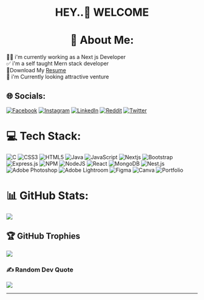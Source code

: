# <h1 align="center">HEY..💐 WELCOME</h1>
                                             
# <h1 align="center">💫 About Me:</h1>
👨‍💻 i'm currently working as a Next js Developer<br>✅ i'm a self taught Mern stack developer<br>🎯Download My [Resume](https://drive.google.com/file/d/1IonmRo2dvlLeJ-pKoAA6fWXt6BEyVoyK/view?usp=drive_link)<br>👀 i'm Currently looking attractive venture


## 🌐 Socials:
[![Facebook](https://img.shields.io/badge/Facebook-%231877F2.svg?logo=Facebook&logoColor=white)](https://facebook.com/shaheedulaslam)
[![Instagram](https://img.shields.io/badge/Instagram-%23E4405F.svg?logo=Instagram&logoColor=white)](https://instagram.com/aslam.__.061)
[![LinkedIn](https://img.shields.io/badge/LinkedIn-%230077B5.svg?logo=linkedin&logoColor=white)](https://linkedin.com/in/ShaheedulAslam)
[![Reddit](https://img.shields.io/badge/Reddit-%23FF4500.svg?logo=Reddit&logoColor=white)](https://reddit.com/user/shaheedulaslam)
[![Twitter](https://img.shields.io/badge/Twitter-%231DA1F2.svg?logo=Twitter&logoColor=white)](https://twitter.com/SHAHEEDULASLAM) 

# 💻 Tech Stack:
![C](https://img.shields.io/badge/c-%2300599C.svg?style=for-the-badge&logo=c&logoColor=white) ![CSS3](https://img.shields.io/badge/css3-%231572B6.svg?style=for-the-badge&logo=css3&logoColor=white) ![HTML5](https://img.shields.io/badge/html5-%23E34F26.svg?style=for-the-badge&logo=html5&logoColor=white) ![Java](https://img.shields.io/badge/java-%23ED8B00.svg?style=for-the-badge&logo=java&logoColor=white) ![JavaScript](https://img.shields.io/badge/javascript-%23323330.svg?style=for-the-badge&logo=javascript&logoColor=%23F7DF1E) ![Nextjs](https://img.shields.io/badge/Google%20Cloud-%234285F4.svg?style=for-the-badge&logo=google-cloud&logoColor=white) ![Bootstrap](https://img.shields.io/badge/bootstrap-%23563D7C.svg?style=for-the-badge&logo=bootstrap&logoColor=white) ![Express.js](https://img.shields.io/badge/express.js-%23404d59.svg?style=for-the-badge&logo=express&logoColor=%2361DAFB) ![NPM](https://img.shields.io/badge/NPM-%23000000.svg?style=for-the-badge&logo=npm&logoColor=white) ![NodeJS](https://img.shields.io/badge/node.js-6DA55F?style=for-the-badge&logo=node.js&logoColor=white) ![React](https://img.shields.io/badge/mysql-%2300f.svg?style=for-the-badge&logo=mysql&logoColor=white) ![MongoDB](https://img.shields.io/badge/css3-%231572B6.svg?style=for-the-badge&logo=css3&logoColor=white) ![Nest.js](https://img.shields.io/badge/MongoDB-%234ea94b.svg?style=for-the-badge&logo=mongodb&logoColor=white) ![Adobe Photoshop](https://img.shields.io/badge/adobephotoshop-%2331A8FF.svg?style=for-the-badge&logo=adobephotoshop&logoColor=white) ![Adobe Lightroom](https://img.shields.io/badge/Adobe%20Lightroom-31A8FF.svg?style=for-the-badge&logo=Adobe%20Lightroom&logoColor=white) 	![Figma](https://img.shields.io/badge/figma-%23F24E1E.svg?style=for-the-badge&logo=figma&logoColor=white) ![Canva](https://img.shields.io/badge/Canva-%2300C4CC.svg?style=for-the-badge&logo=Canva&logoColor=white) ![Portfolio](https://img.shields.io/badge/Portfolio-%23000000.svg?style=for-the-badge&logo=firefox&logoColor=#FF7139)

# 📊 GitHub Stats:
<!-- ![](https://github-readme-stats.vercel.app/api?username=shaheedulaslam&theme=dark&hide_border=false&include_all_commits=true&count_private=true)<br/> -->
![](https://github-readme-streak-stats.herokuapp.com/?user=shaheedulaslam&theme=dark&hide_border=false)<br/>
<!-- ![](https://github-readme-stats.vercel.app/api/top-langs/?username=shaheedulaslam&theme=dark&hide_border=false&include_all_commits=true&count_private=true&layout=compact) -->

## 🏆 GitHub Trophies
![](https://github-profile-trophy.vercel.app/?username=shaheedulaslam&theme=radical&no-frame=false&no-bg=false&margin-w=4)

### ✍️ Random Dev Quote
![](https://quotes-github-readme.vercel.app/api?type=horizontal&theme=radical)


---
<!-- [![](https://visitcount.itsvg.in/api?id=shaheedulaslam&icon=0&color=0)](https://visitcount.itsvg.in) -->

<!-- Proudly created with GPRM ( https://gprm.itsvg.in ) -->
